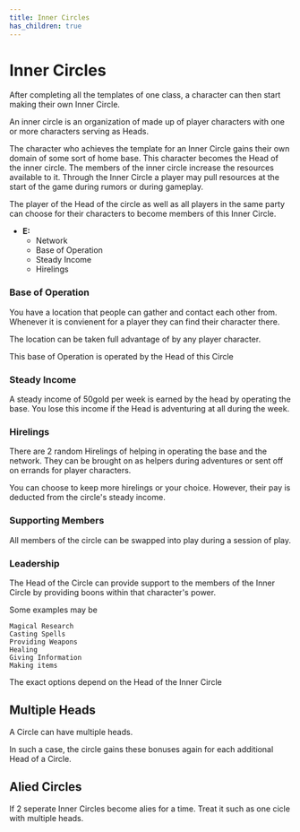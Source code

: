```yaml
---
title: Inner Circles
has_children: true
---
```

# Inner Circles

After completing all the templates of one class, a character can then start
making their own Inner Circle. 

An inner circle is an organization of made up of player characters with one or 
more characters serving as Heads. 

The character who achieves the template for an Inner Circle gains their own
domain of some sort of home base. This character becomes the Head of the inner
circle. The members of the inner circle increase the resources available to it. 
Through the Inner Circle a player may pull resources at the start of the game
during rumors or during gameplay. 

The player of the Head of the circle as well as all players in the same
party can choose for their characters to become members of this Inner Circle. 

+ **E:** 
  - Network
  - Base of Operation
  - Steady Income
  - Hirelings 

### Base of Operation

You have a location that people can gather and contact each other from.
Whenever it is convienent for a player they can find their character there.

The location can be taken full advantage of by any player character. 

This base of Operation is operated by the Head of this Circle 

### Steady Income

A steady income of 50gold per week is earned by the head by operating the base.
You lose this income if the Head is adventuring at all during the week. 

### Hirelings 

There are 2 random Hirelings of helping in operating the base and the network.
They can be brought on as helpers during adventures or sent off on errands for 
player characters. 

You can choose to keep more hirelings or your choice. However, their pay is
deducted from the circle's steady income.

### Supporting Members

All members of the circle can be swapped into play during a session of play. 

### Leadership

The Head of the Circle can provide support to the members of the Inner Circle
by providing boons within that character's power. 

Some examples may be 
    
    Magical Research
    Casting Spells
    Providing Weapons
    Healing
    Giving Information
    Making items

The exact options depend on the Head of the Inner Circle

## Multiple Heads

A Circle can have multiple heads. 

In such a case, the circle gains these bonuses again for each additional Head
of a Circle. 

## Alied Circles

If 2 seperate Inner Circles become alies for a time. Treat it such as one cicle
with multiple heads. 
